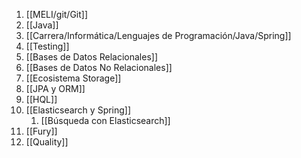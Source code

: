 1. [[MELI/git/Git]]
2. [[Java]]
3. [[Carrera/Informática/Lenguajes de Programación/Java/Spring]]
4. [[Testing]]
5. [[Bases de Datos Relacionales]] 
6. [[Bases de Datos No Relacionales]]
7. [[Ecosistema Storage]] 
8. [[JPA y ORM]] 
9. [[HQL]] 
10. [[Elasticsearch y Spring]] 
	1. [[Búsqueda con Elasticsearch]] 
11. [[Fury]] 
12. [[Quality]] 